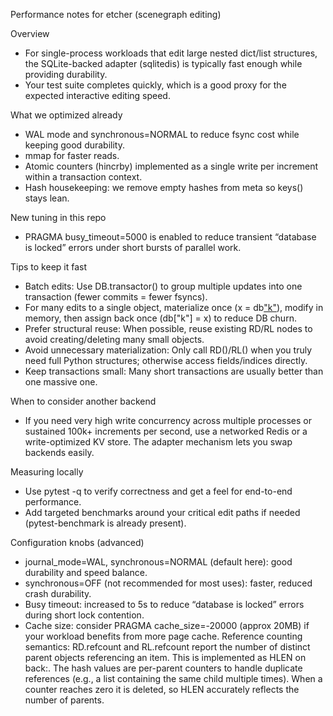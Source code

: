 Performance notes for etcher (scenegraph editing)

Overview
- For single-process workloads that edit large nested dict/list structures, the SQLite-backed adapter (sqlitedis) is typically fast enough while providing durability.
- Your test suite completes quickly, which is a good proxy for the expected interactive editing speed.

What we optimized already
- WAL mode and synchronous=NORMAL to reduce fsync cost while keeping good durability.
- mmap for faster reads.
- Atomic counters (hincrby) implemented as a single write per increment within a transaction context.
- Hash housekeeping: we remove empty hashes from meta so keys() stays lean.

New tuning in this repo
- PRAGMA busy_timeout=5000 is enabled to reduce transient “database is locked” errors under short bursts of parallel work.

Tips to keep it fast
- Batch edits: Use DB.transactor() to group multiple updates into one transaction (fewer commits = fewer fsyncs).
- For many edits to a single object, materialize once (x = db["k"]()), modify in memory, then assign back once (db["k"] = x) to reduce DB churn.
- Prefer structural reuse: When possible, reuse existing RD/RL nodes to avoid creating/deleting many small objects.
- Avoid unnecessary materialization: Only call RD()/RL() when you truly need full Python structures; otherwise access fields/indices directly.
- Keep transactions small: Many short transactions are usually better than one massive one.

When to consider another backend
- If you need very high write concurrency across multiple processes or sustained 100k+ increments per second, use a networked Redis or a write-optimized KV store. The adapter mechanism lets you swap backends easily.

Measuring locally
- Use pytest -q to verify correctness and get a feel for end-to-end performance.
- Add targeted benchmarks around your critical edit paths if needed (pytest-benchmark is already present).

Configuration knobs (advanced)
- journal_mode=WAL, synchronous=NORMAL (default here): good durability and speed balance.
- synchronous=OFF (not recommended for most uses): faster, reduced crash durability.
- Busy timeout: increased to 5s to reduce “database is locked” errors during short lock contention.
- Cache size: consider PRAGMA cache_size=-20000 (approx 20MB) if your workload benefits from more page cache.
Reference counting semantics:
RD.refcount and RL.refcount report the number of distinct parent objects referencing an item. This is implemented as HLEN on back:<uid>. The hash values are per-parent counters to handle duplicate references (e.g., a list containing the same child multiple times). When a counter reaches zero it is deleted, so HLEN accurately reflects the number of parents.
